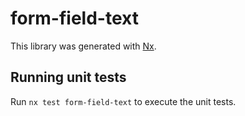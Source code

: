 # form-field-text

This library was generated with [Nx](https://nx.dev).

## Running unit tests

Run `nx test form-field-text` to execute the unit tests.
